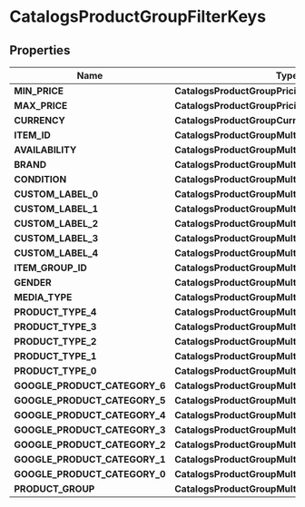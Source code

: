 

# CatalogsProductGroupFilterKeys


## Properties

Name | Type | Description | Notes
------------ | ------------- | ------------- | -------------
**MIN_PRICE** | **CatalogsProductGroupPricingCriteria** |  | 
**MAX_PRICE** | **CatalogsProductGroupPricingCriteria** |  | 
**CURRENCY** | **CatalogsProductGroupCurrencyCriteria** |  | 
**ITEM_ID** | **CatalogsProductGroupMultipleStringCriteria** |  | 
**AVAILABILITY** | **CatalogsProductGroupMultipleStringCriteria** |  | 
**BRAND** | **CatalogsProductGroupMultipleStringCriteria** |  | 
**CONDITION** | **CatalogsProductGroupMultipleStringCriteria** |  | 
**CUSTOM_LABEL_0** | **CatalogsProductGroupMultipleStringCriteria** |  | 
**CUSTOM_LABEL_1** | **CatalogsProductGroupMultipleStringCriteria** |  | 
**CUSTOM_LABEL_2** | **CatalogsProductGroupMultipleStringCriteria** |  | 
**CUSTOM_LABEL_3** | **CatalogsProductGroupMultipleStringCriteria** |  | 
**CUSTOM_LABEL_4** | **CatalogsProductGroupMultipleStringCriteria** |  | 
**ITEM_GROUP_ID** | **CatalogsProductGroupMultipleStringCriteria** |  | 
**GENDER** | **CatalogsProductGroupMultipleGenderCriteria** |  | 
**MEDIA_TYPE** | **CatalogsProductGroupMultipleMediaTypesCriteria** |  | 
**PRODUCT_TYPE_4** | **CatalogsProductGroupMultipleStringListCriteria** |  | 
**PRODUCT_TYPE_3** | **CatalogsProductGroupMultipleStringListCriteria** |  | 
**PRODUCT_TYPE_2** | **CatalogsProductGroupMultipleStringListCriteria** |  | 
**PRODUCT_TYPE_1** | **CatalogsProductGroupMultipleStringListCriteria** |  | 
**PRODUCT_TYPE_0** | **CatalogsProductGroupMultipleStringListCriteria** |  | 
**GOOGLE_PRODUCT_CATEGORY_6** | **CatalogsProductGroupMultipleStringListCriteria** |  | 
**GOOGLE_PRODUCT_CATEGORY_5** | **CatalogsProductGroupMultipleStringListCriteria** |  | 
**GOOGLE_PRODUCT_CATEGORY_4** | **CatalogsProductGroupMultipleStringListCriteria** |  | 
**GOOGLE_PRODUCT_CATEGORY_3** | **CatalogsProductGroupMultipleStringListCriteria** |  | 
**GOOGLE_PRODUCT_CATEGORY_2** | **CatalogsProductGroupMultipleStringListCriteria** |  | 
**GOOGLE_PRODUCT_CATEGORY_1** | **CatalogsProductGroupMultipleStringListCriteria** |  | 
**GOOGLE_PRODUCT_CATEGORY_0** | **CatalogsProductGroupMultipleStringListCriteria** |  | 
**PRODUCT_GROUP** | **CatalogsProductGroupMultipleStringCriteria** |  | 



